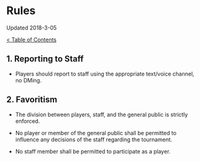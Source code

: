 
# Rules

Updated 2018-3-05

[< Table of Contents][0]

## 1. Reporting to Staff

- Players should report to staff using the appropriate text/voice channel, no DMing.

## 2. Favoritism

- The division between players, staff, and the general public is strictly enforced.

- No player or member of the general public shall be permitted to influence any decisions of the staff regarding the tournament.

- No staff member shall be permitted to participate as a player. 


[0]: README.md
